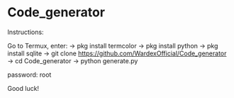# Code_generator

Instructions:

Go to Termux, enter:
-> pkg install termcolor
-> pkg install python
-> pkg install sqlite
-> git clone https://github.com/WardexOfficial/Code_generator
-> cd Code_generator
-> python generate.py

password: root

Good luck!
